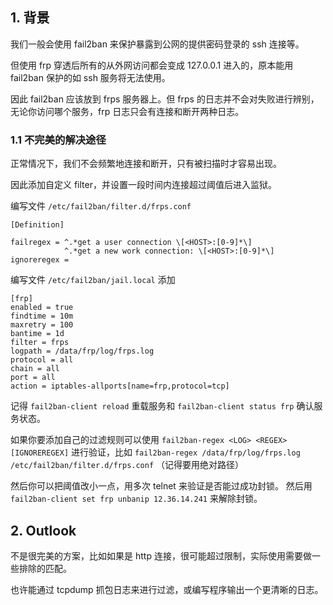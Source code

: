 ## 1. 背景

我们一般会使用 fail2ban 来保护暴露到公网的提供密码登录的 ssh 连接等。

但使用 frp 穿透后所有的从外网访问都会变成 127.0.0.1 进入的，原本能用 fail2ban 保护的如 ssh 服务将无法使用。

因此 fail2ban 应该放到 frps 服务器上。但 frps 的日志并不会对失败进行辨别，无论你访问哪个服务，frp 日志只会有连接和断开两种日志。

### 1.1 不完美的解决途径

正常情况下，我们不会频繁地连接和断开，只有被扫描时才容易出现。

因此添加自定义 filter，并设置一段时间内连接超过阈值后进入监狱。

编写文件 `/etc/fail2ban/filter.d/frps.conf`

```
[Definition]

failregex = ^.*get a user connection \[<HOST>:[0-9]*\]
            ^.*get a new work connection: \[<HOST>:[0-9]*\]
ignoreregex =
```

编写文件 `/etc/fail2ban/jail.local` 添加

```
[frp]
enabled = true
findtime = 10m
maxretry = 100
bantime = 1d
filter = frps
logpath = /data/frp/log/frps.log
protocol = all
chain = all
port = all
action = iptables-allports[name=frp,protocol=tcp]
```

记得 `fail2ban-client reload` 重载服务和 `fail2ban-client status frp` 确认服务状态。

如果你要添加自己的过滤规则可以使用 `fail2ban-regex <LOG> <REGEX> [IGNOREREGEX]` 进行验证，比如 `fail2ban-regex /data/frp/log/frps.log /etc/fail2ban/filter.d/frps.conf` （记得要用绝对路径）

然后你可以把阈值改小一点，用多次 telnet 来验证是否能过成功封锁。 然后用 `fail2ban-client set frp unbanip 12.36.14.241` 来解除封锁。

## 2. Outlook

不是很完美的方案，比如如果是 http 连接，很可能超过限制，实际使用需要做一些排除的匹配。

也许能通过 tcpdump 抓包日志来进行过滤，或编写程序输出一个更清晰的日志。
